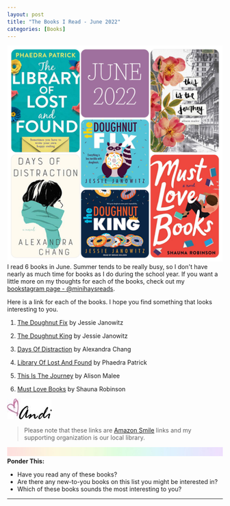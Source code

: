 ```yaml
---
layout: post
title: "The Books I Read - June 2022"
categories: [Books]
---
```

![books](/images/June2022Books.JPG)
I read 6 books in June. Summer tends to be really busy, so I don't have nearly as much time for books as I do during the school year. If you want a little more on my thoughts for each of the books, check out my [bookstagram page - @minihaysreads](http://instagram.com/minihaysreads). 

Here is a link for each of the books. I hope you find something that looks interesting to you. 

1. [The Doughnut Fix](https://smile.amazon.com/Doughnut-Fix-Jessie-Janowitz/dp/1492671487/ref=sr_1_1?crid=38IIHDCN8P9GE&keywords=doughnut+fix&qid=1658189914&sprefix=doughnut+fi%2Caps%2C138&sr=8-1) by Jessie Janowitz

2. [The Doughnut King](https://smile.amazon.com/Doughnut-King-Fix/dp/1492691550/ref=sr_1_1?crid=1MLOGYQ323AGP&keywords=doughnut+king&qid=1658189970&sprefix=doughnut+kin%2Caps%2C174&sr=8-1) by Jessie Janowitz

3. [Days Of Distraction](https://smile.amazon.com/Days-Distraction-Novel-Alexandra-Chang-ebook/dp/B07TV5F8TQ/ref=sr_1_1?crid=XYN44TD5TLBX&keywords=days+of+distraction&qid=1658190016&sprefix=days+of+distraction%2Caps%2C167&sr=8-1) by Alexandra Chang

4. [Library Of Lost And Found](https://smile.amazon.com/Library-Lost-Found-Phaedra-Patrick-ebook/dp/B07BW2X162/ref=sr_1_1?crid=K1NI53A2P59I&keywords=library+of+lost+and+found&qid=1658190061&sprefix=library+of+lost+and+found%2Caps%2C160&sr=8-1) by Phaedra Patrick

5. [This Is The Journey](https://smile.amazon.com/This-Journey-Alison-Malee/dp/1449492991/ref=sr_1_1?crid=1XEKBSIBV6CO5&keywords=this+is+the+journey&qid=1658190124&sprefix=this+is+the+journey%2Caps%2C143&sr=8-1) by Alison Malee

6. [Must Love Books](https://smile.amazon.com/Must-Love-Books-Shauna-Robinson-ebook/dp/B08YRX2JFD/ref=sr_1_1?crid=3VFDQPSA4N9ZE&keywords=must+love+books&qid=1658190151&sprefix=must+love+books%2Caps%2C179&sr=8-1) by Shauna Robinson

![Andi](/images/andi.jpg)

>Please note that these links are [Amazon Smile](https://smile.amazon.com/charity/smile/about?ref_=smi_se_rspo_laas_aas) links and my supporting organization is our local library.

![header](/images/SkinnyRainbow.jpg)
**Ponder This:**
- Have you read any of these books?
- Are there any new-to-you books on this list you might be interested in?
- Which of these books sounds the most interesting to you?

----